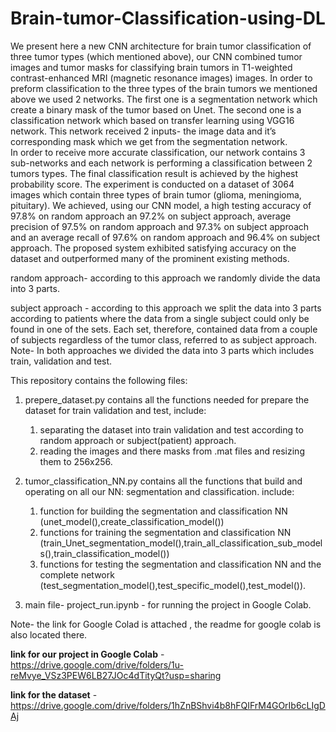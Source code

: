 # Brain-tumor-Classification-using-DL
We present here a new CNN architecture for brain tumor classification of three tumor types (which mentioned above), our CNN combined tumor images and tumor masks for classifying brain tumors in T1-weighted contrast-enhanced MRI (magnetic resonance images) images.
In order to preform classification to the three types of the brain tumors we mentioned above we used 2 networks. The first one is a segmentation network which create a binary mask of the tumor based on Unet. The second one is a classification network which based on transfer learning using VGG16 network. This network received 2 inputs- the image data and it’s corresponding mask which we get from the segmentation network.  
In order to receive more accurate classification, our network contains 3 sub-networks and each network is performing a classification between 2 tumors types. The final classification result is achieved by the highest probability score.
The experiment is conducted on a dataset of 3064 images which contain three types of brain tumor (glioma, meningioma, pituitary). We achieved, using our CNN model, a high testing accuracy of 97.8% on random approach an 97.2% on subject approach, average precision of 97.5% on random approach and 97.3% on subject approach and an average recall of 97.6% on random approach and 96.4% on subject approach. The proposed system exhibited satisfying accuracy on the dataset and outperformed many of the prominent existing methods.

random approach- according to this approach we randomly divide the data into 3 parts.

subject approach - according to this approach we split the data into 3 parts according to patients where the data from a single subject could only be found in one of the sets. Each set, therefore, contained data from a couple of subjects regardless of the tumor class, referred to as subject approach.
Note- In both approaches we divided the data into 3 parts which includes train, validation and test.

This repository contains the following files:
1. prepere_dataset.py contains all the functions needed for prepare the dataset for train validation and test, include: 
    1) separating the dataset into train validation and test according to random approach or subject(patient) approach.
    2) reading the images and there masks from .mat files and resizing them to 256x256.
    
2. tumor_classification_NN.py contains all the functions that build and operating on all our NN: segmentation and classification.
include:
    1) function for building the segmentation and classification NN (unet_model(),create_classification_model())
    2) functions for training the segmentation and classification NN (train_Unet_segmentation_model(),train_all_classification_sub_models(),train_classification_model())
    3) functions for testing the segmentation and classification NN and the complete network (test_segmentation_model(),test_specific_model(),test_model()).

3. main file- project_run.ipynb - for running the project in Google Colab. 

Note- the link for Google Colad is attached , the readme for google colab is also located there.

**link for our project in Google Colab** - https://drive.google.com/drive/folders/1u-reMvye_VSz3PEW6LB27JOc4dTityQt?usp=sharing

**link for the dataset** -  https://drive.google.com/drive/folders/1hZnBShvi4b8hFQIFrM4GOrIb6cLIgDAj
